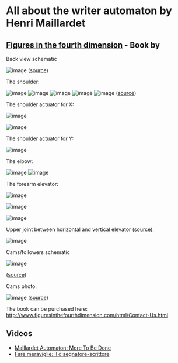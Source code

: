 # All about the writer automaton by Henri Maillardet

## [Figures in the fourth dimension](http://www.figuresinthefourthdimension.com/) - Book by 

Back view schematic

![image](https://github.com/jumpjack/automata/assets/1620953/d6e05456-a81b-4819-8fb7-3263e0fa6d52)
([source](http://www.figuresinthefourthdimension.com/img/Automata-clockwork/ACl-Maill-back-drawing-large.jpg))

The shoulder:

![image](https://github.com/jumpjack/automata/assets/1620953/59bf30cf-1e9a-404b-94cb-08064ed3124a)  ![image](https://github.com/jumpjack/automata/assets/1620953/b1c5b2d0-2394-42c2-8bcf-af2592c1ec3b)  ![image](https://github.com/jumpjack/automata/assets/1620953/254d1d4c-6eeb-4e57-9f75-e76791e63ce0) ![image](https://github.com/jumpjack/automata/assets/1620953/eedbd81b-d9b2-4f9a-85c4-73c41367b93f) ![image](https://github.com/jumpjack/automata/assets/1620953/31879631-2399-4415-8905-2b9a9badeda1) ([source](http://www.frantone.com/designwritings/design_writings9.html))



The shoulder actuator for X:

![image](https://github.com/jumpjack/automata/assets/1620953/eba5f59f-d59a-426d-ba1e-b08770ae7b6b)

![image](https://github.com/jumpjack/automata/assets/1620953/6872b942-2127-4bdd-b416-07d77c106dcd)



The shoulder actuator for Y:

![image](https://github.com/jumpjack/automata/assets/1620953/4d6feea3-25a5-45a8-9c0f-dc94a353186c)


The elbow:

![image](https://github.com/jumpjack/automata/assets/1620953/a37ea47f-0c27-4ae6-85f6-0c413acd666c) ![image](https://github.com/jumpjack/automata/assets/1620953/7f4afea8-7688-4578-902f-922888d50f4c) 


The forearm elevator:

![image](https://github.com/jumpjack/automata/assets/1620953/d5e2a0d1-37a3-448f-8643-8ef36e9d6c99)

 ![image](https://github.com/jumpjack/automata/assets/1620953/d659f424-6405-446b-bb2b-db46c70a1791) 

 ![image](https://github.com/jumpjack/automata/assets/1620953/8acc92fd-7ea3-4148-8ec0-fc5923e5d878)

 Upper joint between horizontal and vertical elevator ([source](http://www.frantone.com/designwritings/design_writings9.html)):

 ![image](https://github.com/jumpjack/automata/assets/1620953/0b58dc3b-2c25-402b-bec8-7ee8e931b56e)


Cams/followers schematic

![image](https://github.com/jumpjack/automata/assets/1620953/27f459f4-55a9-49ef-8108-e23d9cbcd83c)

([source](http://www.figuresinthefourthdimension.com/img/Automata-clockwork/ACl-Maill-tech-drawing-small.jpg))


Cams photo:

![image](https://github.com/jumpjack/automata/assets/1620953/1fa5b384-cdee-4cae-888c-60d7f4450db0)
([source](http://www.figuresinthefourthdimension.com/document/Figures-In-the-Fourth-Dimension-sample.pdf))

The book can be purchased here: http://www.figuresinthefourthdimension.com/html/Contact-Us.html


## Videos

- [Maillardet Automaton: More To Be Done](https://www.youtube.com/watch?v=Nx-aU7Lp2-4)
- [Fare meraviglie: il disegnatore-scrittore](https://www.youtube.com/watch?v=7ZiH7oF3OMM)
